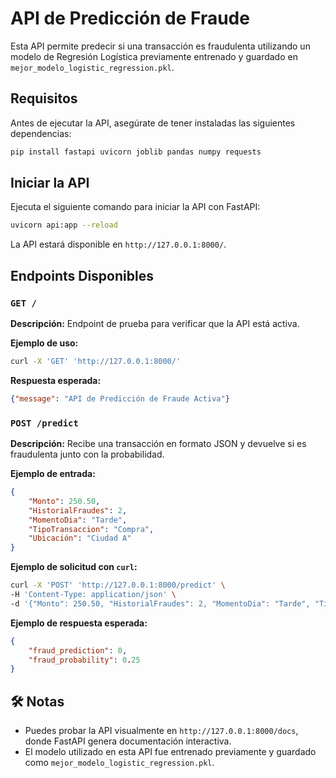 # API de Predicción de Fraude

Esta API permite predecir si una transacción es fraudulenta utilizando un modelo de Regresión Logística previamente entrenado y guardado en `mejor_modelo_logistic_regression.pkl`.

## Requisitos

Antes de ejecutar la API, asegúrate de tener instaladas las siguientes dependencias:

```bash
pip install fastapi uvicorn joblib pandas numpy requests
```

## Iniciar la API

Ejecuta el siguiente comando para iniciar la API con FastAPI:

```bash
uvicorn api:app --reload
```

La API estará disponible en `http://127.0.0.1:8000/`.

## Endpoints Disponibles

### `GET /`

**Descripción:** Endpoint de prueba para verificar que la API está activa.

**Ejemplo de uso:**

```bash
curl -X 'GET' 'http://127.0.0.1:8000/'
```

**Respuesta esperada:**

```json
{"message": "API de Predicción de Fraude Activa"}
```

### `POST /predict`

**Descripción:** Recibe una transacción en formato JSON y devuelve si es fraudulenta junto con la probabilidad.

**Ejemplo de entrada:**

```json
{
    "Monto": 250.50,
    "HistorialFraudes": 2,
    "MomentoDia": "Tarde",
    "TipoTransaccion": "Compra",
    "Ubicación": "Ciudad A"
}
```

**Ejemplo de solicitud con `curl`:**

```bash
curl -X 'POST' 'http://127.0.0.1:8000/predict' \
-H 'Content-Type: application/json' \
-d '{"Monto": 250.50, "HistorialFraudes": 2, "MomentoDia": "Tarde", "TipoTransaccion": "Compra", "Ubicación": "Ciudad A"}'
```

**Ejemplo de respuesta esperada:**

```json
{
    "fraud_prediction": 0,
    "fraud_probability": 0.25
}
```

## 🛠️ Notas

- Puedes probar la API visualmente en `http://127.0.0.1:8000/docs`, donde FastAPI genera documentación interactiva.
- El modelo utilizado en esta API fue entrenado previamente y guardado como `mejor_modelo_logistic_regression.pkl`.
